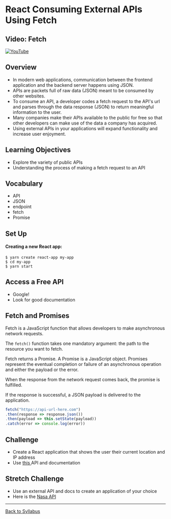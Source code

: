 # React Consuming External APIs Using Fetch

## Video: Fetch
[![YouTube](http://img.youtube.com/vi/Law40pSLeHM/0.jpg)](https://www.youtube.com/watch?v=Law40pSLeHM)

## Overview
- In modern web applications, communication between the frontend application and the backend server happens using JSON.
- APIs are packets full of raw data (JSON) meant to be consumed by other websites.
- To consume an API, a developer codes a fetch request to the API's url and parses through the data response (JSON) to return meaningful information to the user.
- Many companies make their APIs available to the public for free so that other developers can make use of the data a company has acquired.
- Using external APIs in your applications will expand functionality and increase user enjoyment.

## Learning Objectives
- Explore the variety of public APIs
- Understanding the process of making a fetch request to an API

## Vocabulary
- API
- JSON
- endpoint
- fetch
- Promise

## Set Up

#### Creating a new React app:
```
$ yarn create react-app my-app
$ cd my-app
$ yarn start
```

## Access a Free API
- Google!
- Look for good documentation



## Fetch and Promises
Fetch is a JavaScript function that allows developers to make asynchronous network requests.

The `fetch()` function takes one mandatory argument: the path to the resource you want to fetch.

Fetch returns a Promise. A Promise is a JavaScript object. Promises represent the eventual completion or failure of an asynchronous operation and either the payload or the error.

When the response from the network request comes back, the promise is fulfilled.

If the response is successful, a JSON payload is delivered to the application.

```javascript
fetch("https://api-url-here.com")
.then(response => response.json())
.then(payload => this.setState(payload))
.catch(error => console.log(error))
```


## Challenge
- Create a React application that shows the user their current location and IP address
- Use [ this ](https://ipapi.co/api/?shell#location-of-clients-ip) API and documentation

## Stretch Challenge
- Use an external API and docs to create an application of your choice
- Here is the [ Nasa API ](https://api.nasa.gov/)

---
[Back to Syllabus](../README.md#unit-six-ruby-on-rails)
